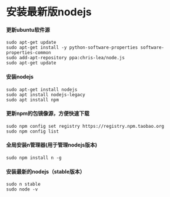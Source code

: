 # 安装最新版nodejs
#### 更新ubuntu软件源

    sudo apt-get update
    sudo apt-get install -y python-software-properties software-properties-common
    sudo add-apt-repository ppa:chris-lea/node.js
    sudo apt-get update
#### 安装nodejs

    sudo apt-get install nodejs
    sudo apt install nodejs-legacy
    sudo apt install npm
#### 更新npm的包镜像源，方便快速下载

    sudo npm config set registry https://registry.npm.taobao.org
    sudo npm config list
#### 全局安装n管理器(用于管理nodejs版本)

    sudo npm install n -g

#### 安装最新的nodejs（stable版本）

    sudo n stable
    sudo node -v

